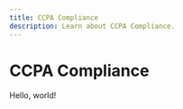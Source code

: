 ```yaml
---
title: CCPA Compliance
description: Learn about CCPA Compliance.
---
```


# CCPA Compliance

Hello, world!

